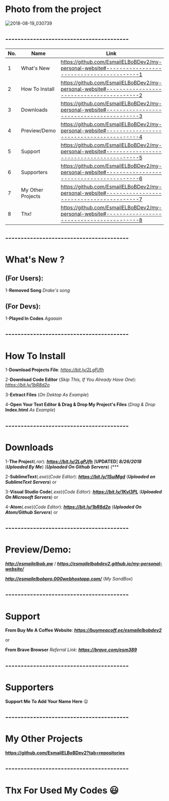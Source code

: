 # Photo from the project
![2018-08-19_030739](https://user-images.githubusercontent.com/28893833/44304482-171f1880-a35d-11e8-9896-a8299930b5bb.png)
## ----------------------------------------

| No.  | Name | Link |
| ------------- | ------------- | ------------- |
| 1  | What's New  | https://github.com/EsmailELBoBDev2/my-personal-website#-----------------------------------------1  |
| 2  | How To Install| https://github.com/EsmailELBoBDev2/my-personal-website#-----------------------------------------2  |
| 3  | Downloads  | https://github.com/EsmailELBoBDev2/my-personal-website#-----------------------------------------3  |
| 4  | Preview/Demo  | https://github.com/EsmailELBoBDev2/my-personal-website#-----------------------------------------4  |
| 5  | Support  | https://github.com/EsmailELBoBDev2/my-personal-website#-----------------------------------------5  |
| 6  | Supporters  | https://github.com/EsmailELBoBDev2/my-personal-website#-----------------------------------------6  |
| 7  | My Other Projects  | https://github.com/EsmailELBoBDev2/my-personal-website#-----------------------------------------7  |
| 8  | Thx!  | https://github.com/EsmailELBoBDev2/my-personal-website#-----------------------------------------8  |
## ----------------------------------------
# What's New ?

## (For Users): 
1-**Removed Song** *Drake's song*

## (For Devs): 
1-**Played In Codes** *Agaaain*
## ----------------------------------------
# How To Install

1-**Download Projects File**: *https://bit.ly/2LgPJfh*

2-**Download Code Editor** (*Skip This, If You Already Have One*): *https://bit.ly/1bR8d2o*

3-**Extract Files** (*On Dektop As Example*)

4-**Open Your Text Editor & Drag & Drop My Project's Files** (*Drag & Drop* **Index.html** *As Example*)
## ----------------------------------------
# Downloads

1-**The Project**(*.rar*): ***https://bit.ly/2LgPJfh*** [**UPDATED**] ***8/26/2018*** (***Uploaded By Me***) (***Uploaded On Github Servers***) (***

2-**SublimeText**(*.exe*)(*Code Editor*): ***https://bit.ly/1SuiMgd*** (***Uploaded on SublimeText Servers***)
or

3-**Visual Studio Code**(*.exe*)(*Code Editor*): ***https://bit.ly/1KvI3PL*** (***Uploaded On Microsoft Servers***)
or




4-**Atom**(*.exe*)(*Code Editor*): ***https://bit.ly/1bR8d2o*** (***Uploaded On Atom/Github Servers***)
or




## ----------------------------------------
# Preview/Demo:
***http://esmailelbob.pw*** / ***https://esmailelbobdev2.github.io/my-personal-website/***

***http://esmailelbobpro.000webhostapp.com/*** (*My SandBox*)
## ----------------------------------------
# Support
**From Buy Me A Coffee Website**: ***https://buymeacoff.ee/esmailelbobdev2***

or

**From Brave Browser** *Referral Link*: ***https://brave.com/esm389***
## ----------------------------------------
# Supporters

**Support Me To Add Your Name Here** :stuck_out_tongue:
## ----------------------------------------
# My Other Projects

**https://github.com/EsmailELBoBDev2?tab=repositories**
## ----------------------------------------

# Thx For Used My Codes :smiley:
